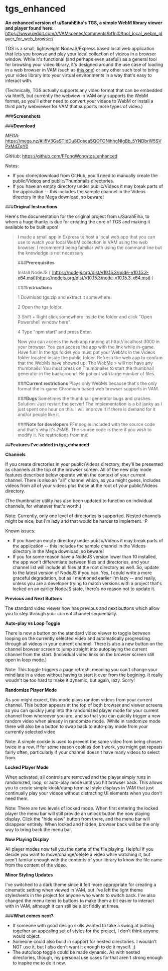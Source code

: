 # tgs_enhanced
**An enhanced version of u/SarahEiha's TGS, a simple WebM library viewer and player found here:**
https://www.reddit.com/r/VAMscenes/comments/bt1nl0/tool_local_webm_player_for_web_browser/

TGS is a small, lightweight NodeJS/Express based local web application that lets you browse and play your local collection of videos in a browser window. While it's functional (and perhaps even useful!) as a general tool for browsing your video library, it's designed around the use case of loading in a web browser in VAM (such as [this one](https://www.reddit.com/r/VAMscenes/comments/c47698/easy_to_use_webplayer_i_wanted_to_share/)) or any other such tool to bring your video library into your virtual environments in a way that's easy to interact with. 

(Technically, TGS actually supports any video format that can be embedded via html5, but currently the webview in VAM only supports the WebM format, so you'll either need to convert your videos to WebM or install a third party webviewer for VAM that supports more types of video.)

###**Screenshots**

###**Download**

*MEGA*: https://mega.nz/#!i5V3GaST!dDu8CqseaSQOTONihhgNIgBb_5YNDbrW5SVPxMdZqY0

*GitHub*: https://github.com/FFongWong/tgs_enhanced

Notes: 
- If you clone/download from GitHub, you'll need to manually create the public/Videos and public/Thumbnails directories.
- If you have an empty directory under public/Videos it may break parts of the application -- this includes the sample channel in the Videos directory in the Mega download, so beware!

###**Original Instructions**

Here's the documentation for the original project from u/SarahEiha, to whom a huge thanks is due for creating the core of TGS and making it available to be built upon!

>I made a small app in Express to host a local web app that you can use to watch your local WebM collection in VAM using the web browser. I recommend being familiar with using the command line but the knowledge is not necessary.
>
>###**Prerequisites**
>
> Install NodeJS ( [https://nodejs.org/dist/v10.15.3/node-v10.15.3-x64.msi](https://nodejs.org/dist/v10.15.3/node-v10.15.3-x64.msi) )
>
>###**Instructions**
>
>    1   Download tgs.zip and extract it somewhere.
>
>    2   Open the tgs folder.
>
>    3   Shift + Right click somewhere inside the folder and click "Open Powershell window here".
>
>    4   Type "npm start" and press Enter.
>
> Now you can access the web app running at http://localhost:3000 in your browser. You can access the app with the link while in-game. Have fun!
> In the tgs folder you must put your WebMs in the Videos folder located inside the public folder. Refresh the web app to confirm that the WebMs have showed up. The WebMs > will not have any thumbnails! You must press on Thumbnailer to start the thumbnail generator in the background. Be patient with large number of files.
>
>###**Current restrictions**
> Plays only WebMs because that's the only format the in-game Chromium based web browser supports in VAM.
>
>###**Bugs**
> Sometimes the thumbnail generator bugs and crashes. Solution: Just restart the server!
> The implementation is a bit janky as I just spent one hour on this. I will improve it if there is demand for it and/or people like it.
>
>###**Note for developers**
> FFmpeg is included with the source code and that's why it's 75MB. The source code is there if you wish to modify it. No restrictions from me!


##**Features I've added in tgs_enhanced** 

**Channels**

If you create directories in your public/Videos directory, they'll be presented as channels at the top of the browser screen. All of the new play mode features described below operate within the context of your current channel. There is also an "all" channel which, as you might guess, includes videos from all of your videos plus those at the root of your public/Videos directory. 

(The thumbnailer utility has also been updated to function on individual channels, for whatever that's worth.)

Note: Currently, only one level of directories is supported. Nested channels might be nice, but I'm lazy and that would be harder to implement. :P

Known issues: 
- If you have an empty directory under public/Videos it may break parts of the application -- this includes the sample channel in the Videos directory in the Mega download, so beware!
- If you for some reason have a NodeJS version lower than 10 installed, the app won't differentiate between files and directories, and your channel list will include all files at the root directory as well. So, update to the latest version of NodeJS if you can. Yes, I could write a more graceful degradation, but as I mentioned earlier I'm lazy -- and really, unless you are a developer trying to match versions with a project that's locked on an earlier NodeJS state, there's no reason not to update it.



**Previous and Next Buttons**

The standard video viewer how has previous and next buttons which allow you to step through your current channel sequentially.



**Auto-play vs Loop Toggle**

There is now a button on the standard video viewer to toggle between looping on the currently selected video and automatically progressing through all videos in your current channel. There is also a new button on the channel browser screen to jump straight into autoplaying the current channel from the start. (Individual video links on the browser screen still open in loop mode.)

Note: This toggle triggers a page refresh, meaning you can't change your mind late in a video without having to start it over from the begining. It really woudn't be too hard to make it dynamic, but again, lazy. Sorry!



**Randomize Player Mode**

As you might expect, this mode plays random videos from your current channel. This button appears at the top of both browser and viewer screens so you can quickly jump into the randomized player mode for your current channel from whereever you are, and so that you can quickly trigger a new random video when already in randomize mode. (While in randomize mode there will also be a button to swap back to auto-play mode from your currently selected video

Note: A simple cookie is used to prevent the same video from being chosen twice in a row. If for some reason cookies don't work, you might get repeats fairly often, particularly if your channel doesn't have many videos to select from. 



**Locked Player Mode**

When activated, all controls are removed and the player simply runs in randomized, loop, or auto-play mode until you hit browser back. This allows you to create simple kiosk/dump terminal style displays in VAM that just continually play your videos without distracting UI elements when you don't need them.

Note: There are two levels of locked mode. When first entering the locked player the menu bar will still provide an unlock button the now playing display. Click the "hide view" button from there, and the menu bar will disappear entirely. When locked and hidden, browser back will be the only way to bring back the menu bar.



**Now Playing Display**

All player modes now tell you the name of the file playing. Helpful if you decide you want to move/change/delete a video while watching it, but aren't familar enough with the contents of your library to know the file name from the content of the video.


**Minor Styling Updates**

I've switched to a dark theme since it felt more appropriate for creating a cinematic setting when viewed in VAM, but I've left the light theme stylesheets in the project for anyone who wants to switch back. I've also changed the menu items to buttons to make them a bit easier to interact with in VAM, although it can still be a bit fiddly at times.


###**What comes next?**

- If someone with good design skills wanted to take a swing at putting together an appealing set of styles for the project, I don't think anyone would object.
- Someone could also build in support for nested directories. I wouldn't NOT use it, but I also don't want it enough to do it myself. ;)
- The auto/loop toggle could be made dynamic. As with nexted directories, though, my personal use cases for that aren't strong enough to inspire me to do it now.

